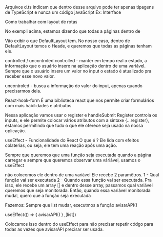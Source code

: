 Arquivos d.ts indicam que dentro desse arquivo pode ter apenas tipagens de TypeScript e nunca um código javaScript
Ex: Interface


Como trabalhar com layout de rotas 
<!-- <Routes>
      <Route path="/" element={<DefaultLayout />}>
        <Route path="/" element={<Home />} />
        <Route path="/history" element={<History />} />
      </Route>
</Routes> -->
No exempli acima, estamos dizendo que todas a páginas dentro de 
<!-- <Route path="/" element={<DefaultLayout />}> -->
Vão exibir o que DefaultLayout tem. No nosso caso, dentro de DefaultLayout temos o Heade, e queremos que todas as páginas tenham ele.


controlled / uncontroled
controlled - manter em tempo real o estado, a informação que o usuário insere na aplicação dentro de uma variável.
Sempre que o usuário insere um valor no input o estado é atualizado pra receber esse novo valor.

uncontroled - busca a informação do valor do input, apenas quando precisarmos dela.

React-hook-form
É uma biblioteca react que nos permite criar formulários com mais habilidades e atributos

Nessa aplicação vamos usar o register e handleSubmit
Register controla os inputs, e ele permite colocar vários atributos com a sintaxe {...register}, estamos permitindo que tudo o que ele oferece seja usado na nossa oplicação.


useEffect - Funcionalidade do React 
O que é ? 
Ele lida com efeitos colaterias, ou seja, ele tem uma reação após uma ação.

Sempre que queremos que uma função seja executada quando a página carregar e sempre que queremos observar uma váriável, usamos o useEffect

não colocomos ele dentro de uma variável 
Ele recebe 2 paramêtros. 
1 - Qual função vai ser executada
2 - Quando essa função vai ser executada. Pra isso, ele recebe um array [] e dentro desse array, passamos qual variável queremos que seja monitorada.
Então, quando essa variável monitorada mudal, quero que a função seja executada

Fazemos: Sempre que list mudar, executmos a função avisarAPI()

useEffect(() => {
  avisarAPI()
} ,[list])

Colocamos isso dentro do useEffect para não precisar repetir códgo para todas as vezes que avisarAPI precisar ser usada. 